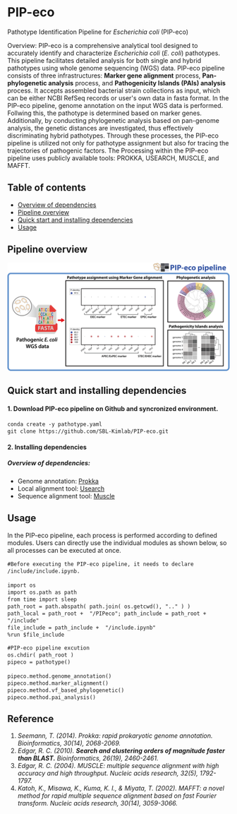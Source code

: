 # PIP-eco
Pathotype Identification Pipeline for *Escherichia coli* (PIP-eco)

Overview:
PIP-eco is a comprehensive analytical tool designed to accurately identify and characterize *Escherichia coli* (*E. coli*) pathotypes. This pipeline facilitates detailed analysis for both single and hybrid pathotypes using whole genome sequencing (WGS) data. PIP-eco pipeline consists of three infrastructures: **Marker gene alignment** process, **Pan-phylogenetic analysis** process, and **Pathogenicity Islands (PAIs) analysis** process. It accepts assembled bacterial strain collections as input, which can be either NCBI RefSeq records or user's own data in fasta format.
In the PIP-eco pipeline, genome annotation on the input WGS data is performed. Follwing this, the pathotype is determined based on marker genes. Additionally, by conducting phylogenetic analysis based on pan-genome analysis, the genetic distances are investigated, thus effectively discriminating hybrid pathotypes. Through these processes, the PIP-eco pipeline is utilized not only for pathotype assignment but also for tracing the trajectories of pathogenic factors. 
The Processing within the PIP-eco pipeline uses publicly available tools: PROKKA, USEARCH, MUSCLE, and MAFFT. 

## Table of contents
  * [Overview of dependencies](#overview-of-dependencies)
  * [Pipeline overview](#pipeline-overview)
  * [Quick start and installing dependencies](#quick-start-and-installing-dependencies)
  * [Usage](#usage)  


## Pipeline overview
![PIPeco](/PIPeco.png)

## Quick start and installing dependencies

#### 1. Download PIP-eco pipeline on Github and syncronized environment.
```
conda create -y pathotype.yaml
git clone https://github.com/SBL-Kimlab/PIP-eco.git
```
#### 2. Installing dependencies 
##### Overview of dependencies:
  * Genome annotation: [Prokka](https://github.com/tseemann/prokka)
  * Local alignment tool: [Usearch](https://www.drive5.com/usearch/)
  * Sequence alignment tool: [Muscle](https://www.drive5.com/muscle/)

## Usage

In the PIP-eco pipeline, each process is performed according to defined modules. Users can directly use the individual modules as shown below, so all processes can be executed at once.


```
#Before executing the PIP-eco pipeline, it needs to declare /include/include.ipynb.

import os
import os.path as path
from time import sleep
path_root = path.abspath( path.join( os.getcwd(), ".." ) )
path_local = path_root +  "/PIPeco"; path_include = path_root + "/include"
file_include = path_include +  "/include.ipynb"
%run $file_include
```

```
#PIP-eco pipeline excution 
os.chdir( path_root )
pipeco = pathotype()

pipeco.method.genome_annotation()
pipeco.method.marker_alignment()
pipeco.method.vf_based_phylogenetic()
pipeco.method.pai_analysis()
```

## Reference
1. *Seemann, T. (2014). Prokka: rapid prokaryotic genome annotation. Bioinformatics, 30(14), 2068-2069.*
2. *Edgar, R. C. (2010). **Search and clustering orders of magnitude faster than BLAST.** _Bioinformatics_, _26_(19), 2460-2461.*
3. *Edgar, R. C. (2004). MUSCLE: multiple sequence alignment with high accuracy and high throughput. Nucleic acids research, 32(5), 1792-1797.*
4. *Katoh, K., Misawa, K., Kuma, K. I., & Miyata, T. (2002). MAFFT: a novel method for rapid multiple sequence alignment based on fast Fourier transform. Nucleic acids research, 30(14), 3059-3066.*
